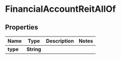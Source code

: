 

# FinancialAccountReitAllOf


## Properties

| Name | Type | Description | Notes |
|------------ | ------------- | ------------- | -------------|
|**type** | **String** |  |  |



